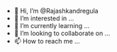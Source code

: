 - 👋 Hi, I’m @Rajashkandregula
- 👀 I’m interested in ...
- 🌱 I’m currently learning ...
- 💞️ I’m looking to collaborate on ...
- 📫 How to reach me ...

<!---
Rajashkandregula/Rajashkandregula is a ✨ special ✨ repository because its `README.md` (this file) appears on your GitHub profile.
You can click the Preview link to take a look at your changes.
--->
